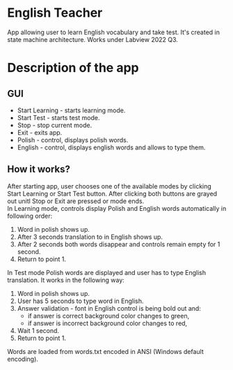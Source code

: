 # English Teacher
App allowing user to learn English vocabulary and take test. It's created in state machine architecture. Works under Labview 2022 Q3.

# Description of the app
## GUI
* Start Learning - starts learning mode.
* Start Test - starts test mode.
* Stop - stop current mode.
* Exit - exits app.
* Polish - control, displays polish words.
* English - control, displays english words and allows to type them.

## How it works?
After starting app, user chooses one of the available modes by clicking Start Learning or Start Test button. After clicking both buttons are grayed out unitl Stop or Exit are pressed or mode ends.<br>
In Learning mode, controls display Polish and English words automatically in following order:
1. Word in polish shows up.
2. After 3 seconds translation to in English shows up.
3. After 2 seconds both words disappear and controls remain empty for 1 second.
4. Return to point 1.


In Test mode Polish words are displayed and user has to type English translation. It works in the following way:
1. Word in polish shows up.
2. User has 5 seconds to type word in English.
3. Answer validation - font in English control is being bold out and:
	* if answer is correct background color changes to green,
	* if answer is incorrect background color changes to red,
4. Wait 1 second.
4. Return to point 1.

Words are loaded from words.txt encoded in ANSI (Windows default encoding).
